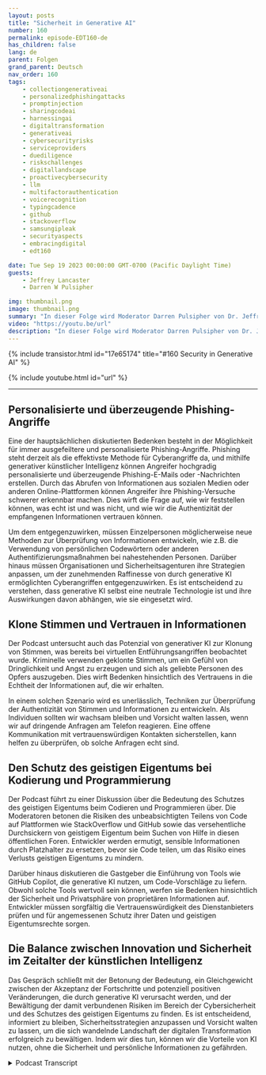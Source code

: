 ```yaml
---
layout: posts
title: "Sicherheit in Generative AI"
number: 160
permalink: episode-EDT160-de
has_children: false
lang: de
parent: Folgen
grand_parent: Deutsch
nav_order: 160
tags:
    - collectiongenerativeai
    - personalizedphishingattacks
    - promptinjection
    - sharingcodeai
    - harnessingai
    - digitaltransformation
    - generativeai
    - cybersecurityrisks
    - serviceproviders
    - duediligence
    - riskschallenges
    - digitallandscape
    - proactivecybersecurity
    - llm
    - multifactorauthentication
    - voicerecognition
    - typingcadence
    - github
    - stackoverflow
    - samsungipleak
    - securityaspects
    - embracingdigital
    - edt160

date: Tue Sep 19 2023 00:00:00 GMT-0700 (Pacific Daylight Time)
guests:
    - Jeffrey Lancaster
    - Darren W Pulsipher

img: thumbnail.png
image: thumbnail.png
summary: "In dieser Folge wird Moderator Darren Pulsipher von Dr. Jeffrey Lancaster begleitet, um in die Schnittstelle zwischen generativer KI und Sicherheit einzutauchen. Das Gespräch geht ausführlich auf die potenziellen Risiken und Herausforderungen ein, die mit der Verwendung generativer KI für böswillige Aktivitäten, insbesondere im Bereich der Cybersicherheit, verbunden sind."
video: "https://youtu.be/url"
description: "In dieser Folge wird Moderator Darren Pulsipher von Dr. Jeffrey Lancaster begleitet, um in die Schnittstelle zwischen generativer KI und Sicherheit einzutauchen. Das Gespräch geht ausführlich auf die potenziellen Risiken und Herausforderungen ein, die mit der Verwendung generativer KI für böswillige Aktivitäten, insbesondere im Bereich der Cybersicherheit, verbunden sind."
---
```


<div>
{% include transistor.html id="17e65174" title="#160 Security in Generative AI" %}

{% include youtube.html id="url" %}
</div>

---

## Personalisierte und überzeugende Phishing-Angriffe

Eine der hauptsächlichen diskutierten Bedenken besteht in der Möglichkeit für immer ausgefeiltere und personalisierte Phishing-Angriffe. Phishing steht derzeit als die effektivste Methode für Cyberangriffe da, und mithilfe generativer künstlicher Intelligenz können Angreifer hochgradig personalisierte und überzeugende Phishing-E-Mails oder -Nachrichten erstellen. Durch das Abrufen von Informationen aus sozialen Medien oder anderen Online-Plattformen können Angreifer ihre Phishing-Versuche schwerer erkennbar machen. Dies wirft die Frage auf, wie wir feststellen können, was echt ist und was nicht, und wie wir die Authentizität der empfangenen Informationen vertrauen können.

Um dem entgegenzuwirken, müssen Einzelpersonen möglicherweise neue Methoden zur Überprüfung von Informationen entwickeln, wie z.B. die Verwendung von persönlichen Codewörtern oder anderen Authentifizierungsmaßnahmen bei nahestehenden Personen. Darüber hinaus müssen Organisationen und Sicherheitsagenturen ihre Strategien anpassen, um der zunehmenden Raffinesse von durch generative KI ermöglichten Cyberangriffen entgegenzuwirken. Es ist entscheidend zu verstehen, dass generative KI selbst eine neutrale Technologie ist und ihre Auswirkungen davon abhängen, wie sie eingesetzt wird.

## Klone Stimmen und Vertrauen in Informationen

Der Podcast untersucht auch das Potenzial von generativer KI zur Klonung von Stimmen, was bereits bei virtuellen Entführungsangriffen beobachtet wurde. Kriminelle verwenden geklonte Stimmen, um ein Gefühl von Dringlichkeit und Angst zu erzeugen und sich als geliebte Personen des Opfers auszugeben. Dies wirft Bedenken hinsichtlich des Vertrauens in die Echtheit der Informationen auf, die wir erhalten.

In einem solchen Szenario wird es unerlässlich, Techniken zur Überprüfung der Authentizität von Stimmen und Informationen zu entwickeln. Als Individuen sollten wir wachsam bleiben und Vorsicht walten lassen, wenn wir auf dringende Anfragen am Telefon reagieren. Eine offene Kommunikation mit vertrauenswürdigen Kontakten sicherstellen, kann helfen zu überprüfen, ob solche Anfragen echt sind.

## Den Schutz des geistigen Eigentums bei Kodierung und Programmierung

Der Podcast führt zu einer Diskussion über die Bedeutung des Schutzes des geistigen Eigentums beim Codieren und Programmieren über. Die Moderatoren betonen die Risiken des unbeabsichtigten Teilens von Code auf Plattformen wie StackOverflow und GitHub sowie das versehentliche Durchsickern von geistigem Eigentum beim Suchen von Hilfe in diesen öffentlichen Foren. Entwickler werden ermutigt, sensible Informationen durch Platzhalter zu ersetzen, bevor sie Code teilen, um das Risiko eines Verlusts geistigen Eigentums zu mindern.

Darüber hinaus diskutieren die Gastgeber die Einführung von Tools wie GitHub Copilot, die generative KI nutzen, um Code-Vorschläge zu liefern. Obwohl solche Tools wertvoll sein können, werfen sie Bedenken hinsichtlich der Sicherheit und Privatsphäre von proprietären Informationen auf. Entwickler müssen sorgfältig die Vertrauenswürdigkeit des Dienstanbieters prüfen und für angemessenen Schutz ihrer Daten und geistigen Eigentumsrechte sorgen.

## Die Balance zwischen Innovation und Sicherheit im Zeitalter der künstlichen Intelligenz

Das Gespräch schließt mit der Betonung der Bedeutung, ein Gleichgewicht zwischen der Akzeptanz der Fortschritte und potenziell positiven Veränderungen, die durch generative KI verursacht werden, und der Bewältigung der damit verbundenen Risiken im Bereich der Cybersicherheit und des Schutzes des geistigen Eigentums zu finden. Es ist entscheidend, informiert zu bleiben, Sicherheitsstrategien anzupassen und Vorsicht walten zu lassen, um die sich wandelnde Landschaft der digitalen Transformation erfolgreich zu bewältigen. Indem wir dies tun, können wir die Vorteile von KI nutzen, ohne die Sicherheit und persönliche Informationen zu gefährden.



<details>
<summary> Podcast Transcript </summary>

<p></p>

</details>
